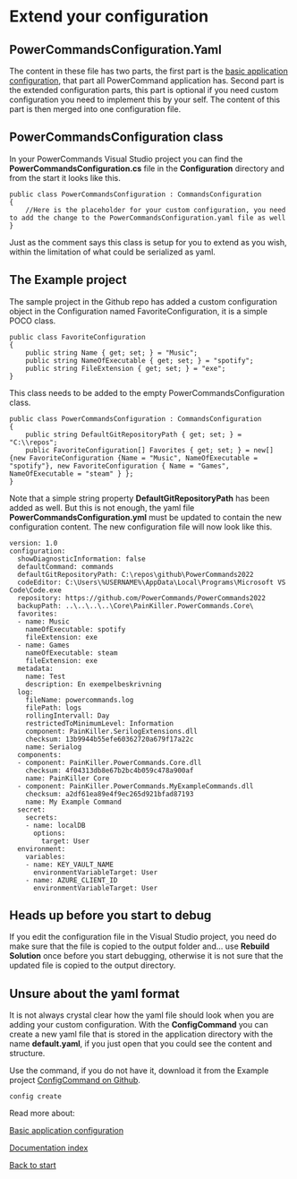 # Extend your configuration

## PowerCommandsConfiguration.Yaml
The content in these file has two parts, the first part is the [basic application configuration](Configuration.md), that part all PowerCommand application has.
Second part is the extended configuration parts, this part is optional if you need custom configuration you need to implement this by your self. The content of this part is then merged into one configuration file. 

## PowerCommandsConfiguration class
In your PowerCommands Visual Studio project you can find the **PowerCommandsConfiguration.cs** file in the **Configuration** directory and from the start it looks like this.

```
public class PowerCommandsConfiguration : CommandsConfiguration
{
    //Here is the placeholder for your custom configuration, you need to add the change to the PowerCommandsConfiguration.yaml file as well    
}
```

Just as the comment says this class is setup for you to extend as you wish, within the limitation of what could be serialized as yaml. 

## The Example project
The sample project in the Github repo has added a custom configuration object in the Configuration named FavoriteConfiguration, it is a simple POCO class.
```
public class FavoriteConfiguration
{
    public string Name { get; set; } = "Music";
    public string NameOfExecutable { get; set; } = "spotify";
    public string FileExtension { get; set; } = "exe";
}
```

This class needs to be added to the empty PowerCommandsConfiguration class.

```
public class PowerCommandsConfiguration : CommandsConfiguration
{    
    public string DefaultGitRepositoryPath { get; set; } = "C:\\repos";
    public FavoriteConfiguration[] Favorites { get; set; } = new[] {new FavoriteConfiguration {Name = "Music", NameOfExecutable = "spotify"}, new FavoriteConfiguration { Name = "Games", NameOfExecutable = "steam" } };
}
```

Note that a simple string property **DefaultGitRepositoryPath** has been added as well. But this is not enough, the yaml file **PowerCommandsConfiguration.yml** must be updated to contain the new configuration content. The new configuration file will now look like this.

```
version: 1.0
configuration:
  showDiagnosticInformation: false
  defaultCommand: commands
  defaultGitRepositoryPath: C:\repos\github\PowerCommands2022
  codeEditor: C:\Users\%USERNAME%\AppData\Local\Programs\Microsoft VS Code\Code.exe
  repository: https://github.com/PowerCommands/PowerCommands2022
  backupPath: ..\..\..\..\Core\PainKiller.PowerCommands.Core\
  favorites:
  - name: Music
    nameOfExecutable: spotify
    fileExtension: exe
  - name: Games
    nameOfExecutable: steam
    fileExtension: exe  
  metadata:
    name: Test
    description: En exempelbeskrivning
  log:
    fileName: powercommands.log
    filePath: logs
    rollingIntervall: Day
    restrictedToMinimumLevel: Information
    component: PainKiller.SerilogExtensions.dll
    checksum: 13b9944b55efe60362720a679f17a22c
    name: Serialog
  components:
  - component: PainKiller.PowerCommands.Core.dll
    checksum: 4f04313db8e67b2bc4b059c478a900af
    name: PainKiller Core
  - component: PainKiller.PowerCommands.MyExampleCommands.dll
    checksum: a2df61ea89e4f9ec265d921bfad87193
    name: My Example Command
  secret:
    secrets:
    - name: localDB
      options:
        target: User
  environment:
    variables:
    - name: KEY_VAULT_NAME
      environmentVariableTarget: User
    - name: AZURE_CLIENT_ID
      environmentVariableTarget: User
```

## Heads up before you start to debug
If  you edit the configuration file in the Visual Studio project, you need do make sure that the file is copied to the output folder and... use **Rebuild Solution** once before you start debugging, otherwise it is not sure that the updated file is copied to the output directory.

## Unsure about the yaml format
It is not always crystal clear how the yaml file should look when you are adding your custom configuration. With the **ConfigCommand** you can create a new yaml file that is stored in the application directory with the name **default.yaml**, if you just open that you could see the content and structure.

Use the command, if you do not have it, download it from the Example project [ConfigCommand on Github](https://github.com/PowerCommands/PowerCommands2022/blob/main/src/PainKiller.PowerCommands/PainKiller.PowerCommands.MyExampleCommands/Commands/ConfigCommand.cs).

```
config create
```

Read more about:

[Basic application configuration](Configuration.md)

[Documentation index](DocumentationIndexDB.md)

[Back to start](https://github.com/PowerCommands/PowerCommands2022/blob/main/Docs/README.md)